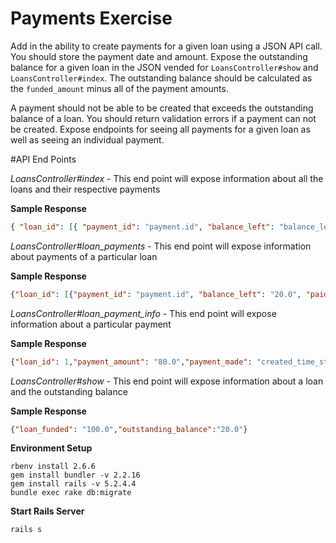 # Payments Exercise

Add in the ability to create payments for a given loan using a JSON API call. You should store the payment date and amount. Expose the outstanding balance for a given loan in the JSON vended for `LoansController#show` and `LoansController#index`. The outstanding balance should be calculated as the `funded_amount` minus all of the payment amounts.

A payment should not be able to be created that exceeds the outstanding balance of a loan. You should return validation errors if a payment can not be created. Expose endpoints for seeing all payments for a given loan as well as seeing an individual payment.

#API End Points

_LoansController#index_ - This end point will expose information about all the loans and their respective payments

**Sample Response**
```json
{ "loan_id": [{ "payment_id": "payment.id", "balance_left": "balance_left", "paid_amount": "payment.amount", "payment_made": "payment.created_at" }] }
```

_LoansController#loan_payments_ - This end point will expose information about payments of a particular loan

**Sample Response**
```json
{"loan_id": [{"payment_id": "payment.id", "balance_left": "20.0", "paid_amount": "80.0", "payment_made": "created_time_stamp"}] }
```

_LoansController#loan_payment_info_ - This end point will expose information about a particular payment

**Sample Response**
```json
{"loan_id": 1,"payment_amount": "80.0","payment_made": "created_time_stamp"}
```

_LoansController#show_ - This end point will expose information about a loan and the outstanding balance

**Sample Response**
```json
{"loan_funded": "100.0","outstanding_balance":"20.0"}
```

**Environment Setup**
```
rbenv install 2.6.6
gem install bundler -v 2.2.16
gem install rails -v 5.2.4.4
bundle exec rake db:migrate
```

**Start Rails Server**
```
rails s
```

